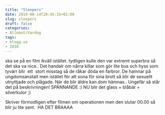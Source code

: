 ```yaml
---
title: "Sleepers"
date: 2010-08-14T20:45:15+01:00
slug: sleepers
draft: false
categories:
- Allmänt/Vardag
tags:
- blogg.se
- 2010
---
```

ska se på en film ikväll istället. tydligen kulle den var extremt superbra så det ska va nice.. Det handalr om nårra killar som gör lite bus och hyss som tyvärr blir  ett  stort misstag så de råkar döda en farbror. De hamnar på ungdomsanstalt men istället för att sona för sina brott så blir de sexuellt utnyttjade och plågade. När de blir äldre kan dom hämnas.. Ungefär så står det på beskrivningen! SPÄNNANDE :) NU blir det glass + blåbär + silverkulor ;)  
  
  
Skriver förmodligen efter filmen om operationen men den slutar 00.00 så blir ju lite sent.  HA DET BRAAAA